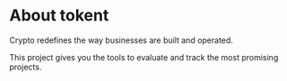 # About tokent

Crypto redefines the way businesses are built and operated.

This project gives you the tools to evaluate and track the most promising projects.
